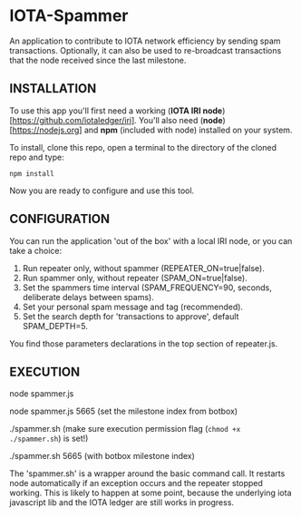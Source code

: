 # IOTA-Spammer
An application to contribute to IOTA network efficiency by sending spam transactions.
Optionally, it can also be used to re-broadcast transactions that the node received since the last milestone.


## INSTALLATION
To use this app you'll first need a working (**IOTA IRI node**)[https://github.com/iotaledger/iri].  You'll also need (**node**)[https://nodejs.org] and **npm** (included with node) installed on your system.  

To install, clone this repo, open a terminal to the directory of the cloned repo and type:

`npm install`

Now you are ready to configure and use this tool.

## CONFIGURATION
You can run the application 'out of the box' with a local IRI node, or you can take a choice:

1) Run repeater only, without spammer (REPEATER_ON=true|false).
2) Run spammer only, without repeater (SPAM_ON=true|false).
3) Set the spammers time interval (SPAM_FREQUENCY=90, seconds, deliberate delays between spams).
4) Set your personal spam message and tag (recommended).
5) Set the search depth for 'transactions to approve', default SPAM_DEPTH=5.

You find those parameters declarations in the top section of repeater.js.

## EXECUTION

node spammer.js

node spammer.js 5665 (set the milestone index from botbox)

./spammer.sh        (make sure execution permission flag (`chmod +x ./spammer.sh`) is set!)

./spammer.sh 5665   (with botbox milestone index)

The 'spammer.sh' is a wrapper around the basic command call. It restarts node automatically if an exception occurs and the repeater stopped working. This is likely to happen at some point, because the underlying iota javascript lib and the IOTA ledger are still works in progress.
